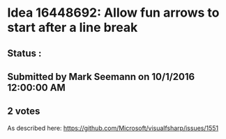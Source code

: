 # Idea 16448692: Allow fun arrows to start after a line break #

## Status : 

## Submitted by Mark Seemann on 10/1/2016 12:00:00 AM

## 2 votes

As described here: https://github.com/Microsoft/visualfsharp/issues/1551


